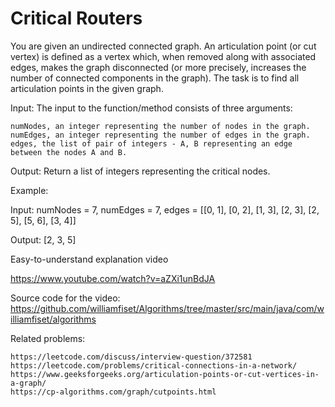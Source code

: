# Critical Routers

You are given an undirected connected graph. An articulation point (or cut vertex) is defined as a vertex which, when removed along with associated edges, makes the graph disconnected (or more precisely, increases the number of connected components in the graph). The task is to find all articulation points in the given graph.

Input:
The input to the function/method consists of three arguments:

    numNodes, an integer representing the number of nodes in the graph.
    numEdges, an integer representing the number of edges in the graph.
    edges, the list of pair of integers - A, B representing an edge between the nodes A and B.

Output:
Return a list of integers representing the critical nodes.

Example:

Input: numNodes = 7, numEdges = 7, edges = [[0, 1], [0, 2], [1, 3], [2, 3], [2, 5], [5, 6], [3, 4]]

Output: [2, 3, 5]

Easy-to-understand explanation video

https://www.youtube.com/watch?v=aZXi1unBdJA

Source code for the video: https://github.com/williamfiset/Algorithms/tree/master/src/main/java/com/williamfiset/algorithms

Related problems:

    https://leetcode.com/discuss/interview-question/372581
    https://leetcode.com/problems/critical-connections-in-a-network/    
    https://www.geeksforgeeks.org/articulation-points-or-cut-vertices-in-a-graph/
    https://cp-algorithms.com/graph/cutpoints.html
